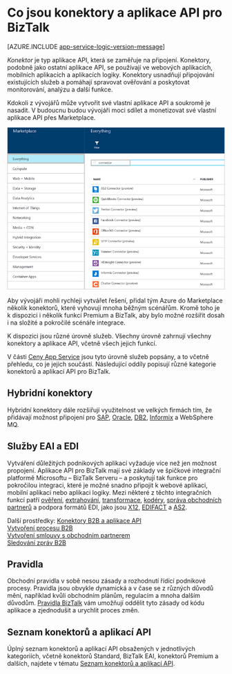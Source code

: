 <properties 
    pageTitle="Co jsou konektory a aplikace API pro BizTalk" 
    description="Informace o aplikacích API, konektorech a aplikacích API BizTalk" 
    services="logic-apps" 
    documentationCenter="" 
    authors="MandiOhlinger" 
    manager="erikre" 
    editor=""/>

<tags 
    ms.service="logic-apps" 
    ms.workload="integration" 
    ms.tgt_pltfrm="na" 
    ms.devlang="na" 
    ms.topic="get-started-article" 
    ms.date="07/28/2016" 
    ms.author="mandia"/>

# Co jsou konektory a aplikace API pro BizTalk

[AZURE.INCLUDE [app-service-logic-version-message](../../includes/app-service-logic-version-message.md)]


*Konektor* je typ aplikace API, která se zaměřuje na připojení. Konektory, podobně jako ostatní aplikace API, se používají ve webových aplikacích, mobilních aplikacích a aplikacích logiky. Konektory usnadňují připojování existujících služeb a pomáhají spravovat ověřování a poskytovat monitorování, analýzu a další funkce.

Kdokoli z vývojářů může vytvořit své vlastní aplikace API a soukromě je nasadit. V budoucnu budou vývojáři moci sdílet a monetizovat své vlastní aplikace API přes Marketplace. 

![Marketplace aplikací API](./media/app-service-logic-what-are-biztalk-api-apps/Marketplace.png)

Aby vývojáři mohli rychleji vytvářet řešení, přidal tým Azure do Marketplace několik konektorů, které vyhovují mnoha běžným scénářům. Kromě toho je k dispozici i několik funkcí Premium a BizTalk, aby bylo možné rozšířit dosah i na složité a pokročilé scénáře integrace.

K dispozici jsou různé úrovně služeb. Všechny úrovně zahrnují všechny konektory a aplikace API, včetně všech jejich funkcí.  

V části [Ceny App Service](https://azure.microsoft.com/pricing/details/app-service/) jsou tyto úrovně služeb popsány, a to včetně přehledu, co je jejich součástí. Následující oddíly popisují různé kategorie konektorů a aplikací API pro BizTalk.


## Hybridní konektory 
Hybridní konektory dále rozšiřují využitelnost ve velkých firmách tím, že přidávají možnost připojení pro [SAP](app-service-logic-connector-sap.md), [Oracle](app-service-logic-connector-oracle.md), [DB2](app-service-logic-connector-db2.md), [Informix](app-service-logic-connector-informix.md) a WebSphere MQ. 

## Služby EAI a EDI
Vytváření důležitých podnikových aplikací vyžaduje více než jen možnost propojení. Aplikace API pro BizTalk mají své základy ve špičkové integrační platformě Microsoftu – BizTalk Serveru – a poskytují tak funkce pro pokročilou integraci, které je možné snadno připojit k webové aplikaci, mobilní aplikaci nebo aplikaci logiky. Mezi některé z těchto integračních funkcí patří [ověření](app-service-logic-xml-validator.md), [extrahování](app-service-logic-xpath-extract.md), [transformace](app-service-logic-transform-xml-documents.md), [kodéry](app-service-logic-connector-jsonencoder.md), [správa obchodních partnerů](app-service-logic-connector-tpm.md) a podpora formátů EDI, jako jsou [X12](app-service-logic-connector-x12.md), [EDIFACT](app-service-logic-connector-edifact.md) a [AS2](app-service-logic-connector-as2.md).

Další prostředky: [Konektory B2B a aplikace API](app-service-logic-b2b-connectors.md)  
[Vytvoření procesu B2B](app-service-logic-create-a-b2b-process.md)  
[Vytvoření smlouvy s obchodním partnerem](app-service-logic-create-a-trading-partner-agreement.md)  
[Sledování zpráv B2B](app-service-logic-track-b2b-messages.md)  


## Pravidla
Obchodní pravidla v sobě nesou zásady a rozhodnutí řídící podnikové procesy. Pravidla jsou obvykle dynamická a v čase se z různých důvodů mění, například kvůli obchodním plánům, regulacím a mnoha dalším důvodům. [Pravidla BizTalk](app-service-logic-use-biztalk-rules.md) vám umožňují oddělit tyto zásady od kódu aplikace a zjednodušit a urychlit proces změn.

## Seznam konektorů a aplikací API
Úplný seznam konektorů a aplikací API obsažených v jednotlivých kategoriích, včetně konektorů Standard, BizTalk EAI, konektorů Premium a dalších, najdete v tématu [Seznam konektorů a aplikací API](app-service-logic-connectors-list.md).
 



<!---HONumber=Aug16_HO4-->


